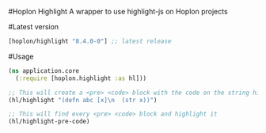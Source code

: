 #Hoplon Highlight
A wrapper to use highlight-js on Hoplon projects

#Latest version
[](dependency)
```clojure
[hoplon/highlight "8.4.0-0"] ;; latest release
```
[](/dependency)

#Usage
```clojure
(ns application.core
  (:require [hoplon.highlight :as hl]))

;; This will create a <pre> <code> block with the code on the string highlighted
(hl/highlight "(defn abc [x]\n  (str x))")

;; This will find every <pre> <code> block and highlight it
(hl/highlight-pre-code)
```
